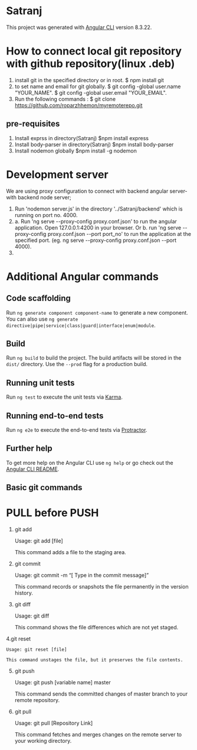 # Satranj

This project was generated with [Angular CLI](https://github.com/angular/angular-cli) version 8.3.22.


# How to connect local git repository with github repository(linux .deb)
1. install git in the specified directory or in root.
    $ npm install git 
2. to set name and email for git globally.
    $ git config -global user.name "YOUR_NAME".
    $ git config -global user.email "YOUR_EMAIL".
2. Run the following commands : 
    $ git clone https://github.com/roparzhhemon/myremoterepo.git

<!-- 3. Go inside the directory ../Satranj and run the following commands:
    $ git init 
    <!-- $ git add -A
    $ git commit -m "First commit from new computer"
    $ git remote add origin https://github.com/roparzhhemon/myremoterepo.git -->

<!-- All of that should have been:



which would have automatically copied the contents of the remote repo and added it as the remote origin. You're not meant to be doing that by hand.

 

If there are local files to add that aren't in the remote repo, those can be added after the clone operation. Then the history won't be divergent, the new commit will have the HEAD of the remote repo as its parent, and git push will go right through.

 

The key is right in the name of the remote: "origin". It's meant to be the source of your local repo's copy of the history, not the destination for it.

 

The accepted answer may be the solution to this problem, when it's already happened, but it's much better to never get into that situation in the first place. -->

## pre-requisites

1. Install exprss in directory(Satranj)
     $npm install express
2. Install body-parser in directory(Satranj) 
     $npm install body-parser 
3. Install nodemon globally 
     $npm install -g nodemon


# Development server

We are using proxy configuration to connect with backend angular server- with backend node server;
1. Run 'nodemon server.js' in the directory '../Satranj/backend' which is running on port no. 4000.
2. 
    a. Run 'ng serve --proxy-config proxy.conf.json' to run the angular application. Open 127.0.0.1:4200 in your browser.
        Or
    b. run 'ng serve --proxy-config proxy.conf.json --port port_no' to run the application at the specified port. (eg. ng serve --proxy-config proxy.conf.json --port 4000).
3. 


# Additional Angular commands

## Code scaffolding

Run `ng generate component component-name` to generate a new component. You can also use `ng generate directive|pipe|service|class|guard|interface|enum|module`.

## Build 

Run `ng build` to build the project. The build artifacts will be stored in the `dist/` directory. Use the `--prod` flag for a production build.

## Running unit tests

Run `ng test` to execute the unit tests via [Karma](https://karma-runner.github.io).

## Running end-to-end tests

Run `ng e2e` to execute the end-to-end tests via [Protractor](http://www.protractortest.org/).

## Further help

To get more help on the Angular CLI use `ng help` or go check out the [Angular CLI README](https://github.com/angular/angular-cli/blob/master/README.md).




## Basic git commands

# PULL before PUSH

1. git add

    Usage: git add [file]

    This command adds a file to the staging area.

2. git commit

    Usage: git commit -m “[ Type in the commit message]”

    This command records or snapshots the file permanently in the version history.

3. git diff

    Usage: git diff

    This command shows the file differences which are not yet staged.

4.git reset

    Usage: git reset [file]

    This command unstages the file, but it preserves the file contents.

5. git push

    Usage: git push [variable name] master

    This command sends the committed changes of master branch to your remote repository.

6. git pull

    Usage:  git pull [Repository Link]

    This command fetches and merges changes on the remote server to your working directory.
